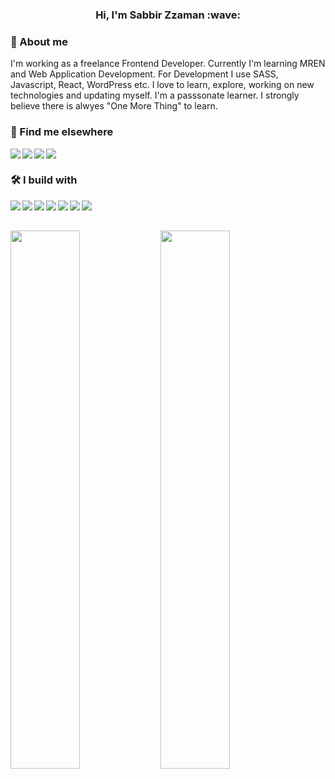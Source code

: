 <h3 align="center">Hi, I'm Sabbir Zzaman :wave:</h3>

<h3>📖 About me</h3>
<p>I'm working as a freelance Frontend Developer. Currently I'm learning MREN and Web Application Development. For Development I use SASS, Javascript, React, WordPress etc. I love to learn, explore, working on new technologies and updating myself. I'm a passsonate learner. I strongly believe there is alwyes "One More Thing" to learn. </p>

<h3>📢 Find me elsewhere</h3>

<img align="left" src="https://img.shields.io/badge/linkedin-%230077B5.svg?style=for-the-badge&logo=linkedin&logoColor=white" href="https://www.facebook.com/sz.tonmoy1">

<img align="left" src="https://img.shields.io/badge/Facebook-%231877F2.svg?style=for-the-badge&logo=Facebook&logoColor=white" href="https://www.linkedin.com/in/sabbir-zzaman/">

<img align="left" src="https://img.shields.io/badge/Instagram-E4405F?style=for-the-badge&logo=instagram&logoColor=white" href="https://www.instagram.com/sztonmoy/">

<img align="left" src="https://img.shields.io/badge/-Stackoverflow-FE7A16?style=for-the-badge&logo=stack-overflow&logoColor=white" href="https://stackoverflow.com/users/17064354/sabbir-zzaman">

<br>

<h3>🛠 I build with</h3>
<img align="left" src="https://img.shields.io/badge/HTML5-E34F26?style=for-the-badge&logo=html5&logoColor=white">
<img align="left" src="https://img.shields.io/badge/CSS3-1572B6?style=for-the-badge&logo=css3&logoColor=white">
<img align="left" src="https://img.shields.io/badge/Sass-CC6699?style=for-the-badge&logo=sass&logoColor=white">
<img align="left" src="https://img.shields.io/badge/JavaScript-F7DF1E?style=for-the-badge&logo=javascript&logoColor=black">
<img align="left" src="https://img.shields.io/badge/Bootstrap-563D7C?style=for-the-badge&logo=bootstrap&logoColor=white">
<img align="left" src="https://img.shields.io/badge/React-20232A?style=for-the-badge&logo=react&logoColor=61DAFB">
<img align="left" src="https://img.shields.io/badge/Windows-0078D6?style=for-the-badge&logo=windows&logoColor=white">

<br> <br>

<img align="left" width="47%" src="https://github-readme-stats.vercel.app/api?username=sabbirzzaman&show_icons=true&theme=dark">

<img align="left" width="47%" src="https://github-readme-stats.vercel.app/api/top-langs/?username=sabbirzzaman&layout=compact&theme=dark">
